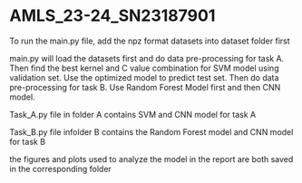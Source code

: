 # AMLS_23-24_SN23187901

To run the main.py file, add the npz format datasets into dataset folder first

main.py will load the datasets first and do data pre-processing for task A. Then find the best kernel and C value combination for SVM model using validation set. Use the optimized model to predict test set.
Then do data pre-processing for task B. Use Random Forest Model first and then CNN model.

Task_A.py file in folder A contains SVM and CNN model for task A

Task_B.py file infolder B contains the Random Forest model and CNN model for task B

the figures and plots used to analyze the model in the report are both saved in the corresponding folder 
